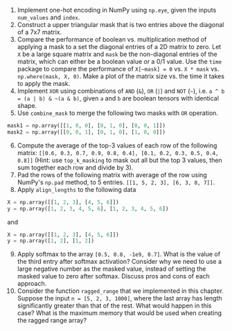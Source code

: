 1. Implement one-hot encoding in NumPy using `np.eye`, given the inputs `num_values` and `index`.
2. Construct a upper triangular mask that is two entries above the diagonal of a 7x7 matrix.
3. Compare the performance of boolean vs. multiplication method of applying a mask to a set the diagonal entries of a 2D matrix to zero. Let `X` be a large square matrix and `mask` be the non-diagonal entries of the matrix, which can either be a boolean value or a 0/1 value. Use the `time` package to compare the performance of `X[~mask] = 0` vs. `X * mask` vs. `np.where(mask, X, 0)`. Make a plot of the matrix size vs. the time it takes to apply the mask.
4. Implement `XOR` using combinations of `AND` (`&`), `OR` (`|`) and `NOT` (`~`), i.e. `a ^ b = (a | b) & ~(a & b)`, given `a` and `b` are boolean tensors with identical shape.
5. Use `combine_mask` to merge the following two masks with `OR` operation.

```python
mask1 = np.array([[1, 0, 0], [0, 1, 0], [0, 0, 1]])
mask2 = np.array([[0, 0, 1], [0, 1, 0], [1, 0, 0]])
```

6. Compute the average of the top-3 values of each row of the following matrix: `[[0.6, 0.3, 0.7, 0.9, 0.8, 0.4], [0.1, 0.2, 0.3, 0.5, 0.4, 0.8]]` (Hint: use `top_k_masking` to mask out all but the top 3 values, then sum together each row and divide by 3).
7. Pad the rows of the following matrix with average of the row using NumPy's `np.pad` method, to 5 entries. `[[1, 5, 2, 3], [6, 3, 8, 7]]`.
8. Apply `align_lengths` to the following data

```python
X = np.array([[1, 2, 3], [4, 5, 6]])
y = np.array([1, 2, 3, 4, 5, 6], [1, 2, 3, 4, 5, 6])
```

and

```python
X = np.array([[1, 2, 3], [4, 5, 6]])
y = np.array([1, 2], [1, 2])
```

9. Apply softmax to the array `[0.5, 0.8, -1e9, 0.7]`. What is the value of the third entry after softmax activation? Consider why we need to use a large negative number as the masked value, instead of setting the masked value to zero after softmax. Discuss pros and cons of each approach.
10. Consider the function `ragged_range` that we implemented in this chapter. Suppose the input `n = [5, 2, 3, 1000]`, where the last array has length significantly greater than that of the rest. What would happen in this case? What is the maximum memory that would be used when creating the ragged range array?
